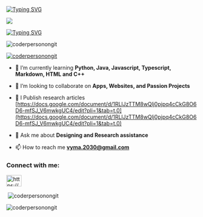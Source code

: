 [![Typing SVG](https://readme-typing-svg.demolab.com?font=Fira+Code&size=40&pause=1000&width=435&lines=Vyan+Malige)](https://git.io/typing-svg)

<img src="https://user-images.githubusercontent.com/73097560/115834477-dbab4500-a447-11eb-908a-139a6edaec5c.gif">

[![Typing SVG](https://readme-typing-svg.demolab.com?font=&pause=1000&width=435&lines=FTC+Robotics;CAD+;Programming;Soccer+Player)](https://git.io/typing-svg)

<p align="left"> <img src="https://komarev.com/ghpvc/?username=coderpersonongit&label=Profile%20views&color=0e75b6&style=flat" alt="coderpersonongit" /> </p>

<p align="left"> <a href="https://github.com/ryo-ma/github-profile-trophy"><img src="https://github-profile-trophy.vercel.app/?username=coderpersonongit" alt="coderpersonongit" /></a> </p>

- 🌱 I’m currently learning **Python, Java, Javascript, Typescript, Markdown, HTML and C++**

- 👯 I’m looking to collaborate on **Apps, Websites, and Passion Projects**

- 📝 I Publish research articles [https://docs.google.com/document/d/1RLlJzTTM8wQlj0pjpq4cCkG8O6D6-mfSJ_V6mwkgUC4/edit?pli=1&tab=t.0](https://docs.google.com/document/d/1RLlJzTTM8wQlj0pjpq4cCkG8O6D6-mfSJ_V6mwkgUC4/edit?pli=1&tab=t.0)

- 💬 Ask me about **Designing and Research assistance**

- 📫 How to reach me **vyma.2030@gmail.com**

<h3 align="left">Connect with me:</h3>
<p align="left">
<a href="https://discord.gg/https://discord.com/invite/not_vyma" target="blank"><img align="center" src="https://raw.githubusercontent.com/rahuldkjain/github-profile-readme-generator/master/src/images/icons/Social/discord.svg" alt="https://discord.com/invite/not_vyma" height="30" width="40" /></a>
</p>



<p>&nbsp;<img align="center" src="https://github-readme-stats.vercel.app/api?username=coderpersonongit&show_icons=true&locale=en" alt="coderpersonongit" /></p>

<p><img align="center" src="https://github-readme-streak-stats.herokuapp.com/?user=coderpersonongit&" alt="coderpersonongit" /></p>
